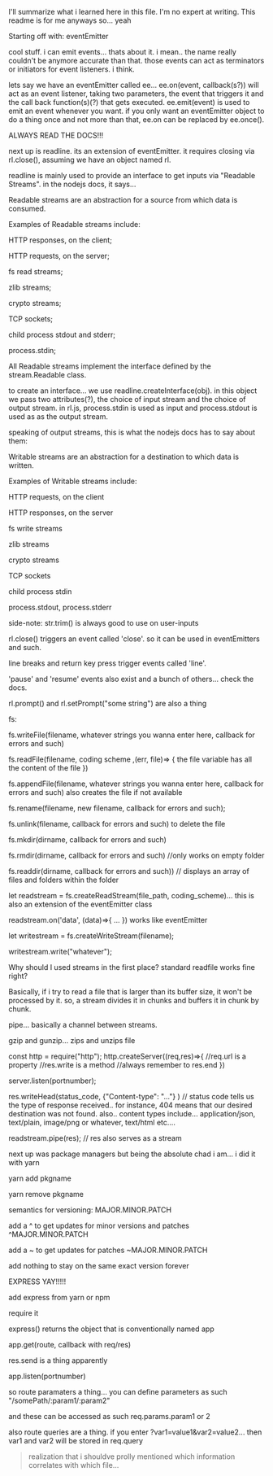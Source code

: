 I'll summarize what i learned here in this file.
I'm no expert at writing. This readme is for me anyways so... yeah

Starting off with: eventEmitter

cool stuff. i can emit events... thats about it. i mean.. the name really couldn't be anymore accurate than that. those events can act as terminators or initiators for event listeners. i think.

lets say we have an eventEmitter called ee... ee.on(event, callback(s?)) will act as an event listener, taking two parameters, the event that triggers it and the call back function(s)(?) that gets executed. ee.emit(event) is used to emit an event whenever you want. if you only want an eventEmitter object to do a thing once and not more than that, ee.on can be replaced by ee.once().

ALWAYS READ THE DOCS!!!

next up is readline. its an extension of eventEmitter. it requires closing via rl.close(), assuming we have an object named rl.

readline is mainly used to provide an interface to get inputs via "Readable Streams". in the nodejs docs, it says...

Readable streams are an abstraction for a source from which data is consumed.

Examples of Readable streams include:

HTTP responses, on the client;

HTTP requests, on the server;

fs read streams;

zlib streams;

crypto streams;

TCP sockets;

child process stdout and stderr;

process.stdin;

All Readable streams implement the interface defined by the stream.Readable class.

to create an interface... we use readline.createInterface(obj). in this object we pass two attributes(?), the choice of input stream and the choice of output stream. in rl.js, process.stdin is used as input and process.stdout is used as as the output stream.

speaking of output streams, this is what the nodejs docs has to say about them:

Writable streams are an abstraction for a destination to which data is written.

Examples of Writable streams include:

HTTP requests, on the client

HTTP responses, on the server

fs write streams

zlib streams

crypto streams

TCP sockets

child process stdin

process.stdout, process.stderr

side-note: str.trim() is always good to use on user-inputs

rl.close() triggers an event called 'close'. so it can be used in eventEmitters and such.

line breaks and return key press trigger events called 'line'.

'pause' and 'resume' events also exist and a bunch of others... check the docs.

rl.prompt() and rl.setPrompt("some string") are also a thing

fs:

fs.writeFile(filename, whatever strings you wanna enter here, callback for errors and such)

fs.readFile(filename, coding scheme ,(err, file)=> { the file variable has all the content of the file })

fs.appendFile(filename, whatever strings you wanna enter here, callback for errors and such) also creates the file if not available

fs.rename(filename, new filename, callback for errors and such);

fs.unlink(filename, callback for errors and such) to delete the file

fs.mkdir(dirname, callback for errors and such)

fs.rmdir(dirname, callback for errors and such) //only works on empty folder

fs.readdir(dirname, callback for errors and such)) // displays an array of files and folders within the folder

let readstream = fs.createReadStream(file_path, coding_scheme)... this is also an extension of the eventEmitter class

readstream.on('data', (data)=>{
...
}) works like eventEmitter

let writestream = fs.createWriteStream(filename);

writestream.write("whatever");

Why should I used streams in the first place? standard readfile works fine right?

Basically, if i try to read a file that is larger than its buffer size, it won't be processed by it. so, a stream divides it in chunks and buffers it in chunk by chunk.

pipe... basically a channel between streams.

gzip and gunzip... zips and unzips file

const http = require("http");
http.createServer((req,res)=>{
//req.url is a property
//res.write is a method
//always remember to res.end
})

server.listen(portnumber);

res.writeHead(status_code, {"Content-type": "..."} ) // status code tells us the type of response received.. for instance, 404 means that our desired destination was not found. also.. content types include... application/json, text/plain, image/png or whatever, text/html etc....

readstream.pipe(res); // res also serves as a stream

next up was package managers but being the absolute chad i am... i did it with yarn

yarn add pkgname

yarn remove pkgname

semantics for versioning: MAJOR.MINOR.PATCH

add a ^ to get updates for minor versions and patches ^MAJOR.MINOR.PATCH

add a ~ to get updates for patches ~MAJOR.MINOR.PATCH

add nothing to stay on the same exact version forever

EXPRESS YAY!!!!!

add express from yarn or npm

require it

express() returns the object that is conventionally named app

app.get(route, callback with req/res)

res.send is a thing apparently

app.listen(portnumber)

so route paramaters a thing... you can define parameters as such "/somePath/:param1/:param2"

and these can be accessed as such req.params.param1 or 2

also route queries are a thing. if you enter ?var1=value1&var2=value2... then var1 and var2 will be stored in req.query

> realization that i shouldve prolly mentioned which information correlates with which file...
